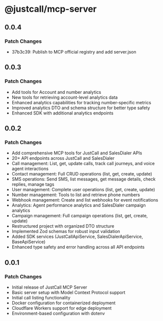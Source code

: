 # @justcall/mcp-server

## 0.0.4

### Patch Changes

- 37b3c39: Publish to MCP official registry and add server.json

## 0.0.3

### Patch Changes

- Add tools for Account and number analytics
- New tools for retrieving account-level analytics data
- Enhanced analytics capabilities for tracking number-specific metrics
- Improved analytics DTO and schema structure for better type safety
- Enhanced SDK with additional analytics endpoints

## 0.0.2

### Patch Changes

- Add comprehensive MCP tools for JustCall and SalesDialer APIs
- 20+ API endpoints across JustCall and SalesDialer
- Call management: List, get, update calls, track call journeys, and voice agent interactions
- Contact management: Full CRUD operations (list, get, create, update)
- SMS operations: Send SMS, list messages, get message details, check replies, manage tags
- User management: Complete user operations (list, get, create, update)
- Number management: Tools to list and retrieve phone numbers
- Webhook management: Create and list webhooks for event notifications
- Analytics: Agent performance analytics and SalesDialer campaign analytics
- Campaign management: Full campaign operations (list, get, create, update)
- Restructured project with organized DTO structure
- Implemented Zod schemas for robust input validation
- Added SDK services (JustCallApiService, SalesDialerApiService, BaseApiService)
- Enhanced type safety and error handling across all API endpoints

## 0.0.1

### Patch Changes

- Initial release of JustCall MCP Server
- Basic server setup with Model Context Protocol support
- Initial call listing functionality
- Docker configuration for containerized deployment
- Cloudflare Workers support for edge deployment
- Environment-based configuration with dotenv
